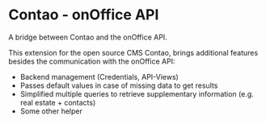# Contao - onOffice API
A bridge between Contao and the onOffice API.

This extension for the open source CMS Contao, brings additional features besides the communication with the onOffice API:
- Backend management (Credentials, API-Views)
- Passes default values in case of missing data to get results
- Simplified multiple queries to retrieve supplementary information (e.g. real estate + contacts)
- Some other helper
